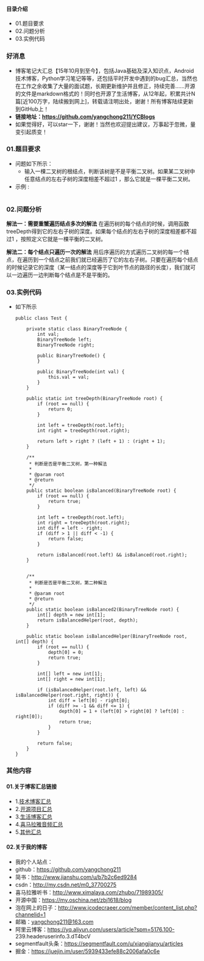 #### 目录介绍
- 01.题目要求
- 02.问题分析
- 03.实例代码



### 好消息
- 博客笔记大汇总【15年10月到至今】，包括Java基础及深入知识点，Android技术博客，Python学习笔记等等，还包括平时开发中遇到的bug汇总，当然也在工作之余收集了大量的面试题，长期更新维护并且修正，持续完善……开源的文件是markdown格式的！同时也开源了生活博客，从12年起，积累共计N篇[近100万字，陆续搬到网上]，转载请注明出处，谢谢！所有博客陆续更新到GitHub上！
- **链接地址：https://github.com/yangchong211/YCBlogs**
- 如果觉得好，可以star一下，谢谢！当然也欢迎提出建议，万事起于忽微，量变引起质变！






### 01.题目要求
- 问题如下所示：
    - 输入一棵二叉树的根结点，判断该树是不是平衡二叉树。如果某二叉树中任意结点的左右子树的深度相差不超过1 ，那么它就是一棵平衡二叉树。
- 示例 :
    ```

    ```




### 02.问题分析
**解法一：需要重蟹遍历结点多次的解法** 
在遍历树的每个结点的时候，调用函数treeDepth得到它的左右子树的深度。如果每个结点的左右子树的深度相差都不超过1 ，按照定义它就是一棵平衡的二叉树。

**解法二：每个结点只遍历一次的解法** 
用后序遍历的方式遍历二叉树的每一个结点，在遍历到一个结点之前我们就已经遍历了它的左右子树。只要在遍历每个结点的时候记录它的深度（某一结点的深度等于它到叶节点的路径的长度），我们就可以一边遍历一边判断每个结点是不是平衡的。



### 03.实例代码
- 如下所示
    ```
    public class Test {
    
        private static class BinaryTreeNode {
            int val;
            BinaryTreeNode left;
            BinaryTreeNode right;
    
            public BinaryTreeNode() {
            }
    
            public BinaryTreeNode(int val) {
                this.val = val;
            }
        }
    
        public static int treeDepth(BinaryTreeNode root) {
            if (root == null) {
                return 0;
            }
    
            int left = treeDepth(root.left);
            int right = treeDepth(root.right);
    
            return left > right ? (left + 1) : (right + 1);
        }
    
        /**
         * 判断是否是平衡二叉树，第一种解法
         *
         * @param root
         * @return
         */
        public static boolean isBalanced(BinaryTreeNode root) {
            if (root == null) {
                return true;
            }
    
            int left = treeDepth(root.left);
            int right = treeDepth(root.right);
            int diff = left - right;
            if (diff > 1 || diff < -1) {
                return false;
            }
    
            return isBalanced(root.left) && isBalanced(root.right);
        }
    
    
        /**
         * 判断是否是平衡二叉树，第二种解法
         *
         * @param root
         * @return
         */
        public static boolean isBalanced2(BinaryTreeNode root) {
            int[] depth = new int[1];
            return isBalancedHelper(root, depth);
        }
    
        public static boolean isBalancedHelper(BinaryTreeNode root, int[] depth) {
            if (root == null) {
                depth[0] = 0;
                return true;
            }
    
            int[] left = new int[1];
            int[] right = new int[1];
    
            if (isBalancedHelper(root.left, left) && isBalancedHelper(root.right, right)) {
                int diff = left[0] - right[0];
                if (diff >= -1 && diff <= 1) {
                    depth[0] = 1 + (left[0] > right[0] ? left[0] : right[0]);
                    return true;
                }
            }
    
            return false;
        }
    }
    ```




### 其他内容
#### 01.关于博客汇总链接
- 1.[技术博客汇总](https://www.jianshu.com/p/614cb839182c)
- 2.[开源项目汇总](https://blog.csdn.net/m0_37700275/article/details/80863574)
- 3.[生活博客汇总](https://blog.csdn.net/m0_37700275/article/details/79832978)
- 4.[喜马拉雅音频汇总](https://www.jianshu.com/p/f665de16d1eb)
- 5.[其他汇总](https://www.jianshu.com/p/53017c3fc75d)



#### 02.关于我的博客
- 我的个人站点：
- github：https://github.com/yangchong211
- 简书：http://www.jianshu.com/u/b7b2c6ed9284
- csdn：http://my.csdn.net/m0_37700275
- 喜马拉雅听书：http://www.ximalaya.com/zhubo/71989305/
- 开源中国：https://my.oschina.net/zbj1618/blog
- 泡在网上的日子：http://www.jcodecraeer.com/member/content_list.php?channelid=1
- 邮箱：yangchong211@163.com
- 阿里云博客：https://yq.aliyun.com/users/article?spm=5176.100- 239.headeruserinfo.3.dT4bcV
- segmentfault头条：https://segmentfault.com/u/xiangjianyu/articles
- 掘金：https://juejin.im/user/5939433efe88c2006afa0c6e











